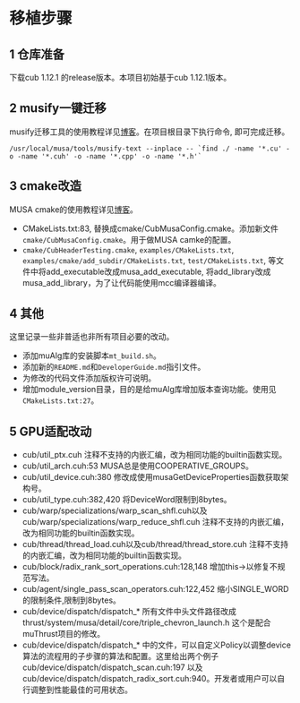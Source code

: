 # 移植步骤
## 1 仓库准备
下载cub 1.12.1 的release版本。本项目初始基于cub 1.12.1版本。
## 2 musify一键迁移
musify迁移工具的使用教程详见[博客](https://blog.mthreads.com/blog/musa/2024-05-28-%E4%BD%BF%E7%94%A8musify%E5%AF%B9%E4%BB%A3%E7%A0%81%E8%BF%9B%E8%A1%8C%E5%B9%B3%E5%8F%B0%E8%BF%81%E7%A7%BB/)。在项目根目录下执行命令, 即可完成迁移。
```
/usr/local/musa/tools/musify-text --inplace -- `find ./ -name '*.cu' -o -name '*.cuh' -o -name '*.cpp' -o -name '*.h'`
```
## 3 cmake改造
MUSA cmake的使用教程详见[博客](https://blog.mthreads.com/blog/musa/2024-05-20-%E4%BD%BF%E7%94%A8cmake%E6%9E%84%E5%BB%BAMUSA%E5%B7%A5%E7%A8%8B/)。
* CMakeLists.txt:83, 替换成cmake/CubMusaConfig.cmake。添加新文件`cmake/CubMusaConfig.cmake`。用于做MUSA camke的配置。
* `cmake/CubHeaderTesting.cmake`, `examples/CMakeLists.txt`, `examples/cmake/add_subdir/CMakeLists.txt`, `test/CMakeLists.txt`, 等文件中将add_executable改成musa_add_executable, 将add_library改成musa_add_library，为了让代码能使用mcc编译器编译。
## 4 其他
这里记录一些非普适也非所有项目必要的改动。
* 添加muAlg库的安装脚本`mt_build.sh`。
* 添加新的`README.md`和`DeveloperGuide.md`指引文件。
* 为修改的代码文件添加版权许可说明。
* 增加module_version目录，目的是给muAlg库增加版本查询功能。使用见`CMakeLists.txt:27`。

## 5 GPU适配改动
* cub/util_ptx.cuh 注释不支持的内嵌汇编，改为相同功能的builtin函数实现。
* cub/util_arch.cuh:53 MUSA总是使用COOPERATIVE_GROUPS。
* cub/util_device.cuh:380 修改成使用musaGetDeviceProperties函数获取架构号。
* cub/util_type.cuh:382,420 将DeviceWord限制到8bytes。
* cub/warp/specializations/warp_scan_shfl.cuh以及cub/warp/specializations/warp_reduce_shfl.cuh 注释不支持的内嵌汇编，改为相同功能的builtin函数实现。
* cub/thread/thread_load.cuh以及cub/thread/thread_store.cuh 注释不支持的内嵌汇编，改为相同功能的builtin函数实现。
* cub/block/radix_rank_sort_operations.cuh:128,148 增加this->以修复不规范写法。
* cub/agent/single_pass_scan_operators.cuh:122,452 缩小SINGLE_WORD的限制条件,限制到8bytes。
* cub/device/dispatch/dispatch_* 所有文件中头文件路径改成 thrust/system/musa/detail/core/triple_chevron_launch.h 这个是配合muThrust项目的修改。
* cub/device/dispatch/dispatch_* 中的文件，可以自定义Policy以调整device算法的流程用的子步骤的算法和配置。这里给出两个例子cub/device/dispatch/dispatch_scan.cuh:197 以及cub/device/dispatch/dispatch_radix_sort.cuh:940。开发者或用户可以自行调整到性能最佳的可用状态。





